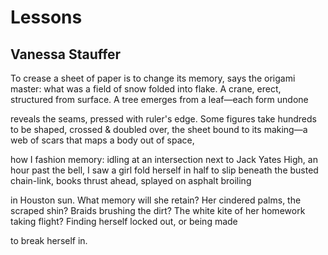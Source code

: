 # Lessons
## Vanessa Stauffer
To crease a sheet of paper is to change
its memory, says the origami
master: what was a field of snow
folded into flake. A crane, erect,
structured from surface. A tree
emerges from a leaf—each form undone

reveals the seams, pressed
with ruler's edge. Some figures take
hundreds to be shaped, crossed
& doubled over, the sheet bound
to its making—a web of scars
that maps a body out of space,

how I fashion memory: idling
at an intersection next to Jack Yates High,
an hour past the bell, I saw a girl
fold herself in half to slip beneath
the busted chain-link, books thrust
ahead, splayed on asphalt broiling

in Houston sun. What memory
will she retain? Her cindered palms,
the scraped shin? Braids brushing
the dirt? The white kite of her homework
taking flight? Finding herself
locked out, or being made

to break herself in.